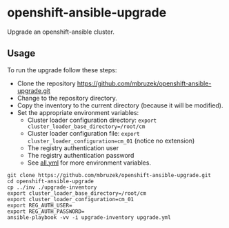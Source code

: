 # openshift-ansible-upgrade

Upgrade an openshift-ansible cluster.

## Usage

To run the upgrade follow these steps:  

* Clone the repository https://github.com/mbruzek/openshift-ansible-upgrade.git
* Change to the repository directory.
* Copy the inventory to the current directory (because it will be modified).
* Set the appropriate environment variables:
  * Cluster loader configuration directory:  `export cluster_loader_base_directory=/root/cm`
  * Cluster loader configuration file:  `export cluster_loader_configuration=cm_01` (notice no extension)
  * The registry authentication user
  * The registry authentication password
  * See [all.yml](group_vars/all.yml) for more environment variables.

```
git clone https://github.com/mbruzek/openshift-ansible-upgrade.git
cd openshift-ansible-upgrade
cp ../inv ./upgrade-inventory
export cluster_loader_base_directory=/root/cm
export cluster_loader_configuration=cm_01
export REG_AUTH_USER=
export REG_AUTH_PASSWORD=
ansible-playbook -vv -i upgrade-inventory upgrade.yml
```
